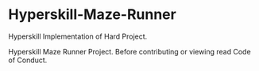 # Hyperskill-Maze-Runner


Hyperskill Implementation of Hard Project.

Hyperskill Maze Runner Project.
Before contributing or viewing read Code of Conduct.
